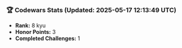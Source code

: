 ### 🏆 Codewars Stats (Updated: 2025-05-17 12:13:49 UTC)

- **Rank:** 8 kyu
- **Honor Points:** 3
- **Completed Challenges:** 1
